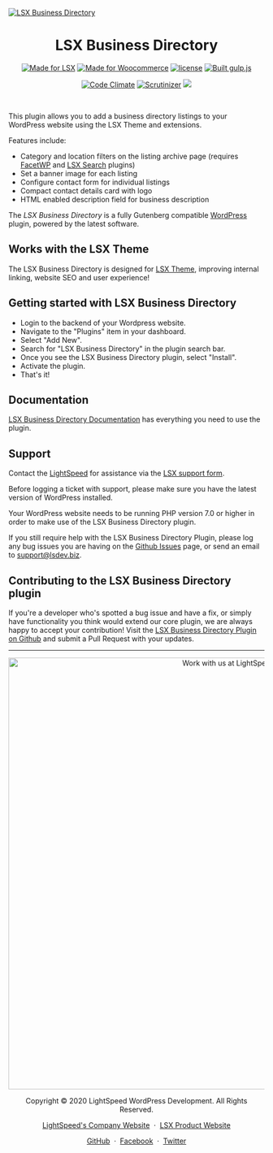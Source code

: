 <a target="_blank" href="https://www.lsdev.biz/lsx/extensions/business-directory/"><img src="https://www.lsdev.biz/lsx/wp-content/uploads/2020/10/lsx-business-directory-banner-1544x500-1.jpg" alt="LSX Business Directory"></a>

<h1 align="center">LSX Business Directory</h1>

<p align="center">
  <a href="https://www.lsdev.biz/lsx/"><img src="https://lsdev.biz/lsx/wp-content/uploads/2019/06/Designed-for-LSX-Theme-blue.png" alt="Made for LSX"></a>
      <a href="https://woocommerce.com/?aff=2873/"><img src="https://lsx.lsdev.biz/wp-content/uploads/2019/06/687474703a2f2f696d672e736869656c64732e696f2f62616467652f44657369676e6564253230666f722d576f6f436f6d6d657263652d6134363439372e737667-1.png" alt="Made for Woocommerce"></a>
  <a href="https://www.gnu.org/licenses/gpl-3.0.en.html"><img src="https://poser.pugx.org/woocommerce/woocommerce/license" alt="license"></a> 
  <a href="http://gulpjs.com/"><img src="https://img.shields.io/badge/built%20with-gulp.js-green.svg" alt="Built gulp.js"></a>
</p>
<p align="center">
    <a href="https://codeclimate.com/github/lightspeeddevelopment/lsx-business-directory/"><img src="https://codeclimate.com/github/lightspeeddevelopment/lsx-business-directory/badges/gpa.svg" alt="Code Climate"></a>
    <a href="https://scrutinizer-ci.com/g/lightspeeddevelopment/lsx-business-directory/?branch=master"><img src="https://scrutinizer-ci.com/g/lightspeeddevelopment/lsx-business-directory/badges/quality-score.png?b=master" alt="Scrutinizer"></a>
  <a href="https://travis-ci.org/github/lightspeeddevelopment/lsx-business-directory"><img src="https://travis-ci.org/lightspeeddevelopment/lsx-business-directory.svg?branch=master"></a>
</p>

<br>

This plugin allows you to add a business directory listings to your WordPress website using the LSX Theme and extensions.

Features include:
* Category and location filters on the listing archive page (requires [FacetWP](https://facetwp.com/) and [LSX Search](https://wordpress.org/plugins/lsx-search/) plugins)
* Set a banner image for each listing
* Configure contact form for individual listings
* Compact contact details card with logo
* HTML enabled description field for business description


The *LSX Business Directory* is a fully Gutenberg compatible [WordPress](https://wordpress.org) plugin, powered by the latest software.

## Works with the LSX Theme

The LSX Business Directory is designed for [LSX Theme](https://www.lsdev.biz/lsx/), improving internal linking, website SEO and user experience!

## Getting started with LSX Business Directory
* Login to the backend of your Wordpress website.
* Navigate to the "Plugins" item in your dashboard.
* Select "Add New".
* Search for "LSX Business Directory" in the plugin search bar.
* Once you see the LSX Business Directory plugin, select "Install".
* Activate the plugin.
* That's it!

## Documentation

[LSX Business Directory Documentation](https://www.lsdev.biz/lsx/documentation/lsx-extensions/lsx-business-directory/) has everything you need to use the plugin.

## Support

Contact the [LightSpeed](https://lsdev.biz/) for assistance via the [LSX support form](https://www.lsdev.biz/lsx/support/).

Before logging a ticket with support, please make sure you have the latest version of WordPress installed.

Your WordPress website needs to be running PHP version 7.0 or higher in order to make use of the LSX Business Directory plugin.

If you still require help with the LSX Business Directory Plugin, please log any bug issues you are having on the [Github Issues](https://github.com/lightspeeddevelopment/lsx-business-directory/issues) page, or send an email to [support@lsdev.biz](support@lsdev.biz).

## Contributing to the LSX Business Directory plugin

If you're a developer who's spotted a bug issue and have a fix, or simply have functionality you think would extend our core plugin, we are always happy to accept your contribution! Visit the [LSX Business Directory Plugin on Github](https://github.com/lightspeeddevelopment/lsx-business-directory/) and submit a Pull Request with your updates.

---
<p align="center">
  <a href="https://www.lsdev.biz/contact/"><img src="https://www.lsdev.biz/wp-content/uploads/2020/02/work-with-lightspeed.png" width="850" alt="Work with us at LightSpeed"></a>
</p>
<p align="center">
  Copyright © 2020 LightSpeed WordPress Development. All Rights Reserved.
</p>
<p align="center">
  <a href="https://www.lsdev.biz">LightSpeed's Company Website</a> &nbsp;&middot;&nbsp;
  <a href="https://www.lsdev.biz/lsx/">LSX Product Website</a>
</p>
<p align="center">
  <a href="https://github.com/lightspeeddevelopment">GitHub</a> &nbsp;&middot;&nbsp;
  <a href="https://facebook.com/lightspeedwordpressdevelopment">Facebook</a> &nbsp;&middot;&nbsp;
  <a href="https://twitter.com/lightspeedwp">Twitter</a>
</p>

